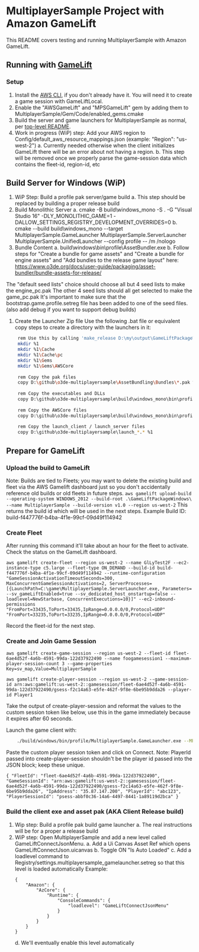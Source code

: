 # MultiplayerSample Project with Amazon GameLift

This README covers testing and running MultiplayerSample with Amazon GameLift.

## Running with [GameLift](https://docs.aws.amazon.com/gamelift/index.html)

### Setup
1. Install the [AWS CLI](https://docs.aws.amazon.com/cli/latest/userguide/getting-started-install.html), if you don't already have it. You will need it to create a game session with GameLiftLocal.
1. Enable the "AWSGameLift" and "MPSGameLift" gem by adding them to MultiplayerSample/Gem/Code/enabled_gems.cmake
1. Build the server and game launchers for MultiplayerSample as normal, per [top-level README](/README.md).
1. Work in progress (WiP) step: Add your AWS region to Config/default_aws_resource_mappings.json (example: "Region": "us-west-2")
    a. Currently needed otherwise when the client initializes GameLift there will be an error about not having a region. 
    b. This step will be removed once we properly parse the game-session data which contains the fleet-id, region-id, etc  

## Build Server for Windows (WiP)
1. WiP Step: Build a profile pak server/game build
    a. This step should be replaced by building a proper release build
1. Build Monolithic Server
    a. cmake -B build\windows_mono -S . -G "Visual Studio 16" -DLY_MONOLITHIC_GAME=1 -DALLOW_SETTINGS_REGISTRY_DEVELOPMENT_OVERRIDES=0
    b. cmake --build build\windows_mono --target MultiplayerSample.GameLauncher MultiplayerSample.ServerLauncher MultiplayerSample.UnifiedLauncher --config profile -- /m /nologo
1. Bundle Content
    a. build\windows\bin\profile\AssetBundler.exe
    b. Follow steps for "Create a bundle for game assets" and "Create a bundle for engine assets" and "Add bundles to the release game layout" here: https://www.o3de.org/docs/user-guide/packaging/asset-bundler/bundle-assets-for-release/

The "default seed lists" choice should choose all but 4 seed lists to make the engine_pc.pak
The other 4 seed lists should all get selected to make the game_pc.pak
It's important to make sure that the bootstrap.game.profile.setreg file has been added to one of the seed files. (also add debug if you want to support debug builds)
1. Create the Launcher Zip file
   Use the following .bat file or equivalent copy steps to create a directory with the launchers in it:
   ```sh
    rem Use this by calling 'make_release D:\my\output\GameLiftPackageWindows' to make a release directory
    mkdir %1
    mkdir %1\Cache
    mkdir %1\Cache\pc
    mkdir %1\Gems
    mkdir %1\Gems\AWSCore
    
    rem Copy the pak files
    copy D:\github\o3de-multiplayersample\AssetBundling\Bundles\*.pak %1\Cache\pc
    
    rem Copy the executables and DLLs
    copy D:\github\o3de-multiplayersample\build\windows_mono\bin\profile\*.* %1
    
    rem Copy the AWSCore files
    copy D:\github\o3de-multiplayersample\build\windows_mono\bin\profile\Gems\AWSCore\*.* %1\Gems\AWSCore
    
    rem Copy the launch_client / launch_server files
    copy D:\github\o3de-multiplayersample\launch_*.* %1
    ```


## Prepare for GameLift
### Upload the build to GameLift
Note: Builds are tied to Fleets; you may want to delete the existing build and fleet via the AWS Gamelift dashboard just so you don't accidentally reference old builds or old fleets in future steps. 
`
aws gamelift upload-build --operating-system WINDOWS_2012 --build-root .\GameLiftPackageWindows\ --name MultiplayerSample --build-version v1.0 --region us-west-2
`
This returns the build id which will be used in the next steps. Example Build ID: build-f447776f-b4ba-4f1e-99cf-09d49f114942

### Create Fleet
After running this command it'll take about an hour for the fleet to activate. Check the status on the GameLift dashboard. 

`
aws gamelift create-fleet --region us-west-2 --name GlLyTest2F --ec2-instance-type c5.large --fleet-type ON_DEMAND --build-id build-f447776f-b4ba-4f1e-99cf-09d49f114942 --runtime-configuration "GameSessionActivationTimeoutSeconds=300, MaxConcurrentGameSessionActivations=2, ServerProcesses=[{LaunchPath=C:\game\MultiplayerSample.ServerLauncher.exe, Parameters= --sv_gameLiftEnabled=true --sv_dedicated_host_onstartup=false --loadlevel=NewStarbase, ConcurrentExecutions=10}]" --ec2-inbound-permissions "FromPort=33435,ToPort=33435,IpRange=0.0.0.0/0,Protocol=UDP" "FromPort=33235,ToPort=33235,IpRange=0.0.0.0/0,Protocol=UDP"
`

Record the fleet-id for the next step.

### Create and Join Game Session
`
aws gamelift create-game-session --region us-west-2 --fleet-id fleet-6ae4d52f-4a6b-4591-99da-122d37922490 --name foogamesession1 --maximum-player-session-count 3 --game-properties Key=sv_map,Value=MultiplayerSample
`

`
aws gamelift create-player-session --region us-west-2 --game-session-id arn:aws:gamelift:us-west-2::gamesession/fleet-6ae4d52f-4a6b-4591-99da-122d37922490/gsess-f2c14a63-e5fe-462f-9f8e-6be95b9dda26 --player-id Player1
`

Take the output of create-player-session and reformat the values to the custom session token like below, use this in the game immediately because it expires after 60 seconds.

Launch the game client with:
```sh
    ./build/windows/bin/profile/MultiplayerSample.GameLauncher.exe --MPSGameLiftClientSystemComponent.JoinSession hello-mps --cl_gameliftLocalEndpoint "http://localhost:8080"
```
Paste the custom player session token and click on Connect. Note: PlayerId passed into create-player-session shouldn't be the player id passed into the JSON block; keep these unique. 

`
{ "FleetId": "fleet-6ae4d52f-4a6b-4591-99da-122d37922490", "GameSessionId": "arn:aws:gamelift:us-west-2::gamesession/fleet-6ae4d52f-4a6b-4591-99da-122d37922490/gsess-f2c14a63-e5fe-462f-9f8e-6be95b9dda26", "IpAddress": "35.87.147.200", "PlayerId": "abc123", "PlayerSessionId": "psess-abbf0c36-14a6-4497-8441-1a89119d2bca" }
`

### Build the client exe and asset pak (AKA Client Release build)
1. Wip step: Build a profile pak build game launcher 
   a. The real instructions will be for  a proper a release build
1. WiP step: Open MultiplayerSample and add a new level called GameLiftConnectJsonMenu.
   a. Add a Ui Canvas Asset Ref which opens GameLiftConnectJson.uicanvas
   b. Toggle ON "Is Auto Loaded" 
   c. Add a loadlevel command to Registry/settings.multiplayersample_gamelauncher.setreg so that this level is loaded automatically
   Example:
    ```
    {
        "Amazon": {
            "AzCore": {
                "Runtime": {
                    "ConsoleCommands": {
                        "loadlevel": "GameLiftConnectJsonMenu"
                    }
                }
            }
        }
    }
    ```
    d. We'll eventually enable this level automatically 